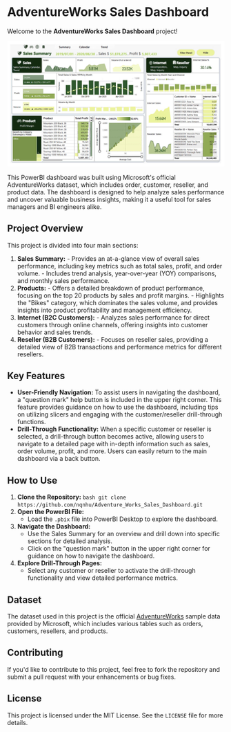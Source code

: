 
# AdventureWorks Sales Dashboard

Welcome to the **AdventureWorks Sales Dashboard** project! 

![](/Image/dashboard.jpg)

This PowerBI dashboard was built using Microsoft's official AdventureWorks dataset, which includes order, customer, reseller, and product data. The dashboard is designed to help analyze sales performance and uncover valuable business insights, making it a useful tool for sales managers and BI engineers alike. 

## Project Overview 
This project is divided into four main sections: 
1. **Sales Summary:** - Provides an at-a-glance view of overall sales performance, including key metrics such as total sales, profit, and order volume. - Includes trend analysis, year-over-year (YOY) comparisons, and monthly sales performance. 
2. **Products:** - Offers a detailed breakdown of product performance, focusing on the top 20 products by sales and profit margins. - Highlights the "Bikes" category, which dominates the sales volume, and provides insights into product profitability and management efficiency. 
3. **Internet (B2C Customers):** - Analyzes sales performance for direct customers through online channels, offering insights into customer behavior and sales trends. 
4. **Reseller (B2B Customers):** - Focuses on reseller sales, providing a detailed view of B2B transactions and performance metrics for different resellers. 

## Key Features
 - **User-Friendly Navigation:** To assist users in navigating the dashboard, a "question mark" help button is included in the upper right corner. This feature provides guidance on how to use the dashboard, including tips on utilizing slicers and engaging with the customer/reseller drill-through functions. 
 - **Drill-Through Functionality:** When a specific customer or reseller is selected, a drill-through button becomes active, allowing users to navigate to a detailed page with in-depth information such as sales, order volume, profit, and more. Users can easily return to the main dashboard via a back button.

## How to Use 
1. **Clone the Repository:** 
```bash git clone https://github.com/nqnhu/Adventure_Works_Sales_Dashboard.git```
2.  **Open the PowerBI File:**
    -   Load the `.pbix` file into PowerBI Desktop to explore the dashboard.
3.  **Navigate the Dashboard:**
    -   Use the Sales Summary for an overview and drill down into specific sections for detailed analysis.
    -   Click on the "question mark" button in the upper right corner for guidance on how to navigate the dashboard.
4.  **Explore Drill-Through Pages:**
    -   Select any customer or reseller to activate the drill-through functionality and view detailed performance metrics.

## Dataset

The dataset used in this project is the official [AdventureWorks](https://github.com/microsoft/powerbi-desktop-samples/blob/main/AdventureWorks%20Sales%20Sample/AdventureWorks%20Sales.xlsx) sample data provided by Microsoft, which includes various tables such as orders, customers, resellers, and products.

## Contributing

If you'd like to contribute to this project, feel free to fork the repository and submit a pull request with your enhancements or bug fixes.

## License

This project is licensed under the MIT License. See the `LICENSE` file for more details.
